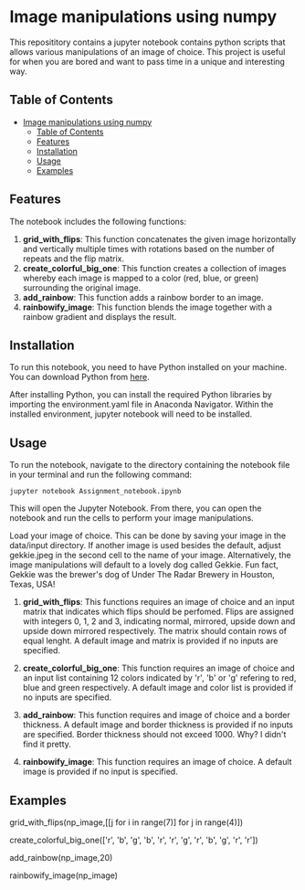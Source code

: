 # Image manipulations using numpy

This reposititory contains a jupyter notebook contains python scripts that allows various manipulations of an image of choice. 
This project is useful for when you are bored and want to pass time in a unique and interesting way.

## Table of Contents

- [Image manipulations using numpy](#image-manipulations-using-numpy)
  - [Table of Contents](#table-of-contents)
  - [Features ](#features-)
  - [Installation ](#installation-)
  - [Usage ](#usage-)
  - [Examples ](#examples-)


## Features <a name="features"></a>

The notebook includes the following functions:

1. **grid_with_flips**: This function concatenates the given image horizontally and vertically multiple times with rotations based on the number of repeats and the flip matrix.
2. **create_colorful_big_one**: This function creates a collection of images whereby each image is mapped to a color (red, blue, or green) surrounding the original image.
3. **add_rainbow**: This function adds a rainbow border to an image.
4. **rainbowify_image**: This function blends the image together with a rainbow gradient and displays the result.

## Installation <a name="installation"></a>

To run this notebook, you need to have Python installed on your machine. You can download Python from [here](https://www.python.org/downloads/).

After installing Python, you can install the required Python libraries by importing the environment.yaml file in Anaconda Navigator. Within the installed environment, jupyter notebook will need to be installed.


## Usage <a name="Usage"></a>

To run the notebook, navigate to the directory containing the notebook file in your terminal and run the following command:

```jupyter notebook Assignment_notebook.ipynb```

This will open the Jupyter Notebook. From there, you can open the notebook and run the cells to perform your image manipulations.

Load your image of choice. This can be done by saving your image in the data/input directory. If another image is used besides the default, adjust gekkie.jpeg in the second cell to the name of your image. Alternatively, the image manipulations will default to a lovely dog called Gekkie. Fun fact, Gekkie was the brewer's dog of Under The Radar Brewery in Houston, Texas, USA!

1. **grid_with_flips**: This functions requires an image of choice and an input matrix that indicates which flips should be perfomed. Flips are assigned with integers 0, 1, 2 and 3, indicating normal, mirrored, upside down and upside down mirrored respectively. The matrix should contain rows of equal lenght. A default image and matrix is provided if no inputs are specified.

2. **create_colorful_big_one**: This function requires an image of choice and an input list containing 12 colors indicated by 'r', 'b' or 'g' refering to red, blue and green respectively. A default image and color list is provided if no inputs are specified.

3. **add_rainbow**: This function requires and image of choice and a border thickness. A default image and border thickness is provided if no inputs are specified. Border thickness should not exceed 1000. Why? I didn't find it pretty.

4. **rainbowify_image**: This function requires an image of choice. A default image is provided if no input is specified.

## Examples <a name="examples"></a>

grid_with_flips(np_image,[[j for i in range(7)] for j in range(4)])

create_colorful_big_one(['r', 'b', 'g', 'b', 'r', 'r', 'g', 'r', 'b', 'g', 'r', 'r'])

add_rainbow(np_image,20)

rainbowify_image(np_image)
